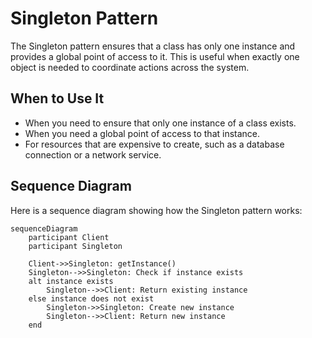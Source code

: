 
# Singleton Pattern

The Singleton pattern ensures that a class has only one instance and provides a global point of access to it. This is useful when exactly one object is needed to coordinate actions across the system.

## When to Use It

*   When you need to ensure that only one instance of a class exists.
*   When you need a global point of access to that instance.
*   For resources that are expensive to create, such as a database connection or a network service.

## Sequence Diagram

Here is a sequence diagram showing how the Singleton pattern works:

```mermaid
sequenceDiagram
    participant Client
    participant Singleton

    Client->>Singleton: getInstance()
    Singleton-->>Singleton: Check if instance exists
    alt instance exists
        Singleton-->>Client: Return existing instance
    else instance does not exist
        Singleton->>Singleton: Create new instance
        Singleton-->>Client: Return new instance
    end
```
